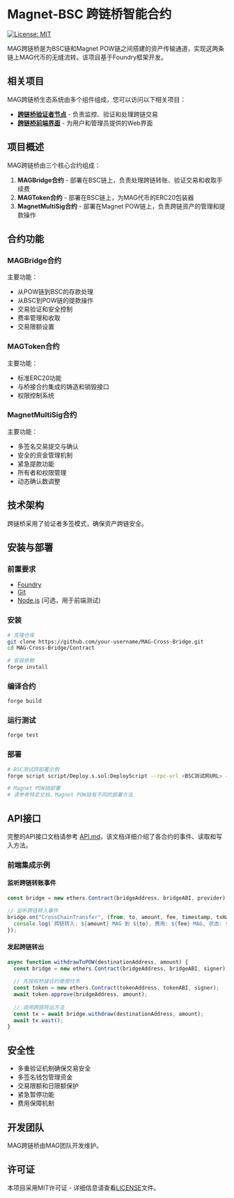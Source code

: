# Magnet-BSC 跨链桥智能合约

[![License: MIT](https://img.shields.io/badge/License-MIT-yellow.svg)](https://opensource.org/licenses/MIT)

MAG跨链桥是为BSC链和Magnet POW链之间搭建的资产传输通道，实现这两条链上MAG代币的无缝流转。该项目基于Foundry框架开发。

## 相关项目

MAG跨链桥生态系统由多个组件组成，您可以访问以下相关项目：

- **[跨链桥验证者节点](https://github.com/Lin-xun1113/Validator-service)** - 负责监控、验证和处理跨链交易
- **[跨链桥前端界面](https://github.com/Lin-xun1113/CrossBridge-frontEnd/)** - 为用户和管理员提供的Web界面

## 项目概述

MAG跨链桥由三个核心合约组成：

1. **MAGBridge合约** - 部署在BSC链上，负责处理跨链转账、验证交易和收取手续费
2. **MAGToken合约** - 部署在BSC链上，为MAG代币的ERC20包装器
3. **MagnetMultiSig合约** - 部署在Magnet POW链上，负责跨链资产的管理和提款操作

## 合约功能

### MAGBridge合约

主要功能：
- 从POW链到BSC的存款处理
- 从BSC到POW链的提款操作
- 交易验证和安全控制
- 费率管理和收取
- 交易限额设置

### MAGToken合约

主要功能：
- 标准ERC20功能
- 与桥接合约集成的铸造和销毁接口
- 权限控制系统

### MagnetMultiSig合约

主要功能：
- 多签名交易提交与确认
- 安全的资金管理机制
- 紧急提款功能
- 所有者和权限管理
- 动态确认数调整

## 技术架构

跨链桥采用了验证者多签模式，确保资产跨链安全。

## 安装与部署

### 前置要求

- [Foundry](https://getfoundry.sh/)
- [Git](https://git-scm.com/)
- [Node.js](https://nodejs.org/) (可选，用于前端测试)

### 安装

```bash
# 克隆仓库
git clone https://github.com/your-username/MAG-Cross-Bridge.git
cd MAG-Cross-Bridge/Contract

# 安装依赖
forge install
```

### 编译合约

```bash
forge build
```

### 运行测试

```bash
forge test
```

### 部署

```bash
# BSC测试网部署示例
forge script script/Deploy.s.sol:DeployScript --rpc-url <BSC测试网URL> --private-key <你的私钥> --broadcast

# Magnet POW链部署
# 请参考特定文档，Magnet POW链有不同的部署方法
```

## API接口

完整的API接口文档请参考 [API.md](./API.md)，该文档详细介绍了各合约的事件、读取和写入方法。

### 前端集成示例

#### 监听跨链转账事件
```javascript
const bridge = new ethers.Contract(bridgeAddress, bridgeABI, provider);

// 监听跨链转入事件
bridge.on("CrossChainTransfer", (from, to, amount, fee, timestamp, txHash, confirmations, status) => {
  console.log(`跨链转入: ${amount} MAG 到 ${to}, 费用: ${fee} MAG, 状态: ${status}`);
});
```

#### 发起跨链转出
```javascript
async function withdrawToPOW(destinationAddress, amount) {
  const bridge = new ethers.Contract(bridgeAddress, bridgeABI, signer);
  
  // 先授权桥接合约使用代币
  const token = new ethers.Contract(tokenAddress, tokenABI, signer);
  await token.approve(bridgeAddress, amount);
  
  // 调用跨链转出方法
  const tx = await bridge.withdraw(destinationAddress, amount);
  await tx.wait();
}
```

## 安全性

- 多重验证机制确保交易安全
- 多签名钱包管理资金
- 交易限额和日限额保护
- 紧急暂停功能
- 费用保障机制

## 开发团队

MAG跨链桥由MAG团队开发维护。

## 许可证

本项目采用MIT许可证 - 详细信息请查看[LICENSE](./LICENSE)文件。
